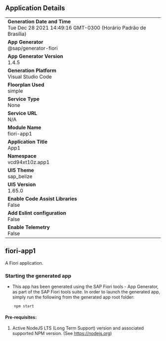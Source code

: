 ## Application Details
|               |
| ------------- |
|**Generation Date and Time**<br>Tue Dec 28 2021 14:49:16 GMT-0300 (Horário Padrão de Brasília)|
|**App Generator**<br>@sap/generator-fiori|
|**App Generator Version**<br>1.4.5|
|**Generation Platform**<br>Visual Studio Code|
|**Floorplan Used**<br>simple|
|**Service Type**<br>None|
|**Service URL**<br>N/A
|**Module Name**<br>fiori-app1|
|**Application Title**<br>App1|
|**Namespace**<br>vcd94xt10z.app1|
|**UI5 Theme**<br>sap_belize|
|**UI5 Version**<br>1.65.0|
|**Enable Code Assist Libraries**<br>False|
|**Add Eslint configuration**<br>False|
|**Enable Telemetry**<br>False|

## fiori-app1

A Fiori application.

### Starting the generated app

-   This app has been generated using the SAP Fiori tools - App Generator, as part of the SAP Fiori tools suite.  In order to launch the generated app, simply run the following from the generated app root folder:

```
    npm start
```

#### Pre-requisites:

1. Active NodeJS LTS (Long Term Support) version and associated supported NPM version.  (See https://nodejs.org)


